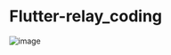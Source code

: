 # Flutter-relay_coding

![image](https://user-images.githubusercontent.com/55024771/140768528-d1ea2329-b887-45bf-a1d5-d66045268c36.png)
